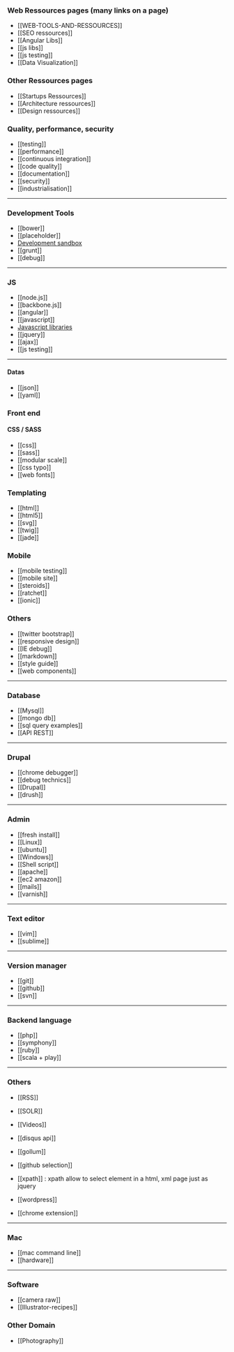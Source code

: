 ### Web Ressources pages (many links on a page)

* [[WEB-TOOLS-AND-RESSOURCES]]
* [[SEO ressources]]
* [[Angular Libs]]
* [[js libs]]
* [[js testing]]
* [[Data Visualization]]

### Other Ressources pages 
* [[Startups Ressources]]
* [[Architecture ressources]]
* [[Design ressources]]

### Quality, performance, security
* [[testing]]
* [[performance]]
* [[continuous integration]]
* [[code quality]]  
* [[documentation]]
* [[security]]
* [[industrialisation]]

***


### Development Tools
* [[bower]]
* [[placeholder]]
* [Development sandbox](WEB-TOOLS-AND-RESSOURCES#sandbox)
* [[grunt]]
* [[debug]]


***

### JS
* [[node.js]]
* [[backbone.js]]
* [[angular]]   
* [[javascript]]
* [Javascript libraries](Javascript-libraries---Jquery-Plugins)
* [[jquery]]
* [[ajax]]
* [[js testing]]

***
#### Datas 
* [[json]]
* [[yaml]]

### Front end
#### CSS / SASS
* [[css]]
* [[sass]]
* [[modular scale]]
* [[css typo]]
* [[web fonts]]

### Templating 
* [[html]]
* [[html5]]
* [[svg]]
* [[twig]]
* [[jade]]

### Mobile 
* [[mobile testing]] 
* [[mobile site]]
* [[steroids]]
* [[ratchet]]
* [[ionic]]

### Others
* [[twitter bootstrap]]
* [[responsive design]]
* [[IE debug]]
* [[markdown]]
* [[style guide]]
* [[web components]]

***

### Database
* [[Mysql]]
* [[mongo db]]
* [[sql query examples]]
* [[API REST]]

***

### Drupal
* [[chrome debugger]]
* [[debug technics]]
* [[Drupal]]
* [[drush]]

***

### Admin
* [[fresh install]]
* [[Linux]]
* [[ubuntu]]
* [[Windows]]
* [[Shell script]]
* [[apache]]
* [[ec2 amazon]]
* [[mails]]
* [[varnish]]

***

### Text editor
* [[vim]]
* [[sublime]]

***

### Version manager
* [[git]]
* [[github]]
* [[svn]]

***

### Backend language
* [[php]]
* [[symphony]]
* [[ruby]]
* [[scala + play]]

***

### Others
* [[RSS]]

* [[SOLR]]
* [[Videos]]
* [[disqus api]]
* [[gollum]]
* [[github selection]]
* [[xpath]] : xpath allow to select element in a html, xml page just as jquery
* [[wordpress]]
* [[chrome extension]]

***

### Mac
* [[mac command line]]
* [[hardware]]

*** 

### Software 
* [[camera raw]]
* [[Illustrator-recipes]]

### Other Domain
* [[Photography]]